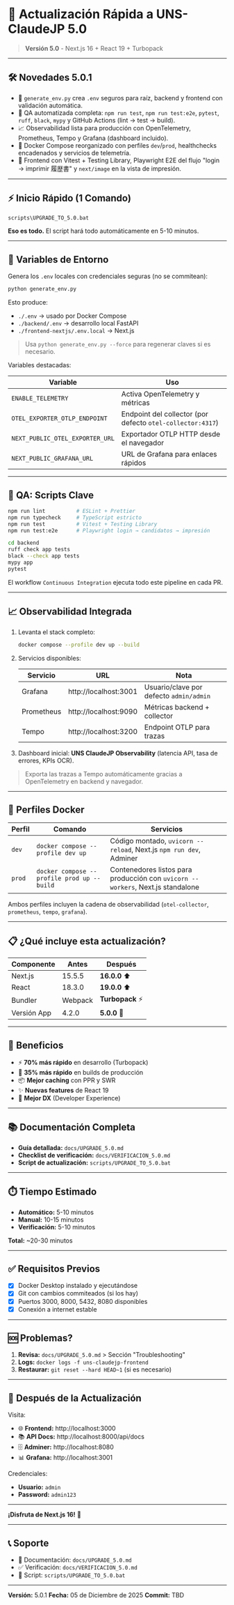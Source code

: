# 🚀 Actualización Rápida a UNS-ClaudeJP 5.0

> **Versión 5.0** - Next.js 16 + React 19 + Turbopack

---

## 🛠️ Novedades 5.0.1

- 🔐 `generate_env.py` crea `.env` seguros para raíz, backend y frontend con validación automática.
- 🧪 QA automatizada completa: `npm run test`, `npm run test:e2e`, `pytest`, `ruff`, `black`, `mypy` y GitHub Actions (lint → test → build).
- 📈 Observabilidad lista para producción con OpenTelemetry, Prometheus, Tempo y Grafana (dashboard incluido).
- 🐳 Docker Compose reorganizado con perfiles `dev`/`prod`, healthchecks encadenados y servicios de telemetría.
- 🎯 Frontend con Vitest + Testing Library, Playwright E2E del flujo "login → imprimir 履歴書" y `next/image` en la vista de impresión.

---

## ⚡ Inicio Rápido (1 Comando)

```bash
scripts\UPGRADE_TO_5.0.bat
```

**Eso es todo.** El script hará todo automáticamente en 5-10 minutos.

---

## 🔑 Variables de Entorno

Genera los `.env` locales con credenciales seguras (no se commitean):

```bash
python generate_env.py
```

Esto produce:

- `./.env` → usado por Docker Compose
- `./backend/.env` → desarrollo local FastAPI
- `./frontend-nextjs/.env.local` → Next.js

> Usa `python generate_env.py --force` para regenerar claves si es necesario.

Variables destacadas:

| Variable | Uso |
|----------|-----|
| `ENABLE_TELEMETRY` | Activa OpenTelemetry y métricas |
| `OTEL_EXPORTER_OTLP_ENDPOINT` | Endpoint del collector (por defecto `otel-collector:4317`) |
| `NEXT_PUBLIC_OTEL_EXPORTER_URL` | Exportador OTLP HTTP desde el navegador |
| `NEXT_PUBLIC_GRAFANA_URL` | URL de Grafana para enlaces rápidos |

---

## 🧪 QA: Scripts Clave

```bash
npm run lint          # ESLint + Prettier
npm run typecheck     # TypeScript estricto
npm run test          # Vitest + Testing Library
npm run test:e2e      # Playwright login → candidatos → impresión

cd backend
ruff check app tests
black --check app tests
mypy app
pytest
```

El workflow `Continuous Integration` ejecuta todo este pipeline en cada PR.

---

## 📈 Observabilidad Integrada

1. Levanta el stack completo:

   ```bash
   docker compose --profile dev up --build
   ```

2. Servicios disponibles:

   | Servicio | URL | Nota |
   |----------|-----|------|
   | Grafana | http://localhost:3001 | Usuario/clave por defecto `admin/admin` |
   | Prometheus | http://localhost:9090 | Métricas backend + collector |
   | Tempo | http://localhost:3200 | Endpoint OTLP para trazas |

3. Dashboard inicial: **UNS ClaudeJP Observability** (latencia API, tasa de errores, KPIs OCR).

> Exporta las trazas a Tempo automáticamente gracias a OpenTelemetry en backend y navegador.

---

## 🐳 Perfiles Docker

| Perfil | Comando | Servicios |
|--------|---------|-----------|
| `dev` | `docker compose --profile dev up` | Código montado, `uvicorn --reload`, Next.js `npm run dev`, Adminer |
| `prod` | `docker compose --profile prod up --build` | Contenedores listos para producción con `uvicorn --workers`, Next.js standalone |

Ambos perfiles incluyen la cadena de observabilidad (`otel-collector`, `prometheus`, `tempo`, `grafana`).

---

## 📋 ¿Qué incluye esta actualización?

| Componente | Antes | Después |
|------------|-------|---------|
| Next.js | 15.5.5 | **16.0.0** ⬆️ |
| React | 18.3.0 | **19.0.0** ⬆️ |
| Bundler | Webpack | **Turbopack** ⚡ |
| Versión App | 4.2.0 | **5.0.0** 🎉 |

---

## 🎯 Beneficios

- ⚡ **70% más rápido** en desarrollo (Turbopack)
- 🚀 **35% más rápido** en builds de producción
- 📦 **Mejor caching** con PPR y SWR
- ✨ **Nuevas features** de React 19
- 🔧 **Mejor DX** (Developer Experience)

---

## 📚 Documentación Completa

- **Guía detallada:** `docs/UPGRADE_5.0.md`
- **Checklist de verificación:** `docs/VERIFICACION_5.0.md`
- **Script de actualización:** `scripts/UPGRADE_TO_5.0.bat`

---

## ⏱️ Tiempo Estimado

- **Automático:** 5-10 minutos
- **Manual:** 10-15 minutos
- **Verificación:** 5-10 minutos

**Total:** ~20-30 minutos

---

## ✅ Requisitos Previos

- [x] Docker Desktop instalado y ejecutándose
- [x] Git con cambios commiteados (si los hay)
- [x] Puertos 3000, 8000, 5432, 8080 disponibles
- [x] Conexión a internet estable

---

## 🆘 Problemas?

1. **Revisa:** `docs/UPGRADE_5.0.md` > Sección "Troubleshooting"
2. **Logs:** `docker logs -f uns-claudejp-frontend`
3. **Restaurar:** `git reset --hard HEAD~1` (si es necesario)

---

## 🎉 Después de la Actualización

Visita:
- 🌐 **Frontend:** http://localhost:3000
- 📚 **API Docs:** http://localhost:8000/api/docs
- 🗄️ **Adminer:** http://localhost:8080
- 📊 **Grafana:** http://localhost:3001

Credenciales:
- **Usuario:** `admin`
- **Password:** `admin123`

---

**¡Disfruta de Next.js 16!** 🚀

---

## 📞 Soporte

- 📖 Documentación: `docs/UPGRADE_5.0.md`
- ✅ Verificación: `docs/VERIFICACION_5.0.md`
- 🔧 Script: `scripts/UPGRADE_TO_5.0.bat`

---

**Versión:** 5.0.1
**Fecha:** 05 de Diciembre de 2025
**Commit:** TBD
